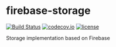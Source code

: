 # firebase-storage

[![Build Status](https://travis-ci.com/SpineEventEngine/firebase-storage.svg?branch=master)](https://travis-ci.com/SpineEventEngine/firebase-storage)
[![codecov.io](https://codecov.io/gh/SpineEventEngine/firebase-storage/branch/master/graph/badge.svg)](https://codecov.io/gh/SpineEventEngine/firebase-storage)
[![license](https://img.shields.io/badge/license-Apache%20License%202.0-blue.svg?style=flat)](http://www.apache.org/licenses/LICENSE-2.0)

Storage implementation based on Firebase
